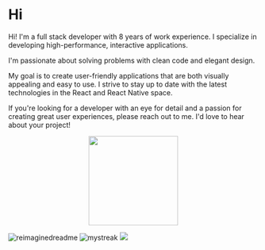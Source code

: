 # Hi

Hi! I'm a full stack developer with 8 years of work experience. I specialize in developing high-performance, interactive applications.

I'm passionate about solving problems with clean code and elegant design. 

My goal is to create user-friendly applications that are both visually appealing and easy to use. I strive to stay up to date with the latest technologies in the React and React Native space.

If you're looking for a developer with an eye for detail and a passion for creating great user experiences, please reach out to me. I'd love to hear about your project!


<p align="center">
<a href="https://github.com/bradjin8">
  <img height="180em" src="https://github-readme-stats-eight-theta.vercel.app/api?username=bradjin8&show_icons=true&theme=radical&include_all_commits=true&count_private=true"/>
</a>
</p>

<img src="https://myreadme.vercel.app/api/embed/bradjin8?panels=userstatistics,toprepositories,toplanguages,commitgraph" alt="reimaginedreadme" />
<img src="https://github-readme-streak-stats.herokuapp.com/?user=bradjin8&theme=tokyonight" alt="mystreak"/>
<img src="https://github-profile-trophy.vercel.app/?username=bradjin8&theme=juicyfresh&no-bg=true" />

<a href="https://drive.google.com/file/d/1rqGAAgXRP__7CLPrW-0l-nZAiYPIYDJD/view?usp=drive_link"></a>
